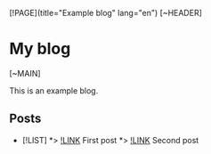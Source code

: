 [!PAGE](title="Example blog" lang="en")
[~HEADER]

# My blog

[~MAIN]

This is an example blog.

## Posts

* [!LIST]
*> [!LINK](href="posts/first.html") First post
*> [!LINK](href="posts/second.html") Second post
